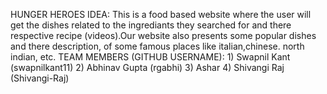 HUNGER HEROES
IDEA: This is a food based website where the user will get the dishes related to the ingrediants they searched for and there respective recipe (videos).Our website also presents some popular dishes and there description, of some famous places like italian,chinese. north indian, etc.
TEAM MEMBERS (GITHUB USERNAME):
                                1) Swapnil Kant (swapnilkant11)
                                2) Abhinav Gupta (rgabhi)
                                3) Ashar
                                4) Shivangi Raj (Shivangi-Raj)
                         
